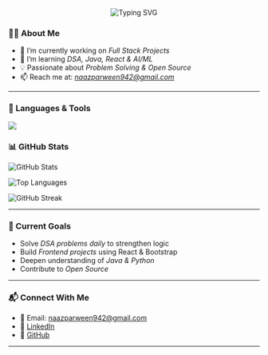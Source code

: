 
<div align="center">
  <img 
    src="https://readme-typing-svg.demolab.com?font=Fira+Code&size=36&pause=1000&color=36BCF7&center=true&vCenter=true&width=800&lines=Hi+there+%F0%9F%91%8B+I'm+Naaz;Java+%7C+Frontend+%7C+Python+%7C+DSA;Welcome+to+my+GitHub+Profile!" 
    alt="Typing SVG" 
  />
</div>


### 👩‍💻 About Me
- 🔭 I’m currently working on *Full Stack Projects*
- 🌱 I’m learning *DSA, Java, React & AI/ML*
- 💡 Passionate about *Problem Solving & Open Source*
- 📫 Reach me at: *naazparween942@gmail.com*

---


### 🚀 Languages & Tools
<p>
  <img src="https://skillicons.dev/icons?i=java,python,html,css,js,git,github" />
</p>



###                               📊 GitHub Stats
![GitHub Stats](https://github-readme-stats.vercel.app/api?username=naaz297&show_icons=true&theme=tokyonight)

![Top Languages](https://github-readme-stats.vercel.app/api/top-langs/?username=naaz297&layout=compact&theme=tokyonight)

![GitHub Streak](https://github-readme-streak-stats.herokuapp.com/?user=naaz297&theme=tokyonight)

---



### 🌱 Current Goals
- Solve *DSA problems daily* to strengthen logic  
- Build *Frontend projects* using React & Bootstrap  
- Deepen understanding of *Java & Python*  
- Contribute to *Open Source*  

---

### 📬 Connect With Me
- 📧 Email: naazparween942@gmail.com  
- 💼 [LinkedIn](https://www.linkedin.com/in/naaz-parween-633478319)  
- 🐙 [GitHub](https://github.com/naaz297)  

---
